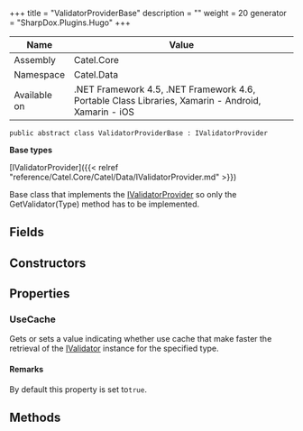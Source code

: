 

+++
title = "ValidatorProviderBase" 
description = ""
weight = 20
generator = "SharpDox.Plugins.Hugo"
+++

Name|Value
---|---
Assembly|Catel.Core
Namespace|Catel.Data
Available on|.NET Framework 4.5, .NET Framework 4.6, Portable Class Libraries, Xamarin - Android, Xamarin - iOS

```
public abstract class ValidatorProviderBase : IValidatorProvider
```

**Base types**

[IValidatorProvider]({{< relref "reference/Catel.Core/Catel/Data/IValidatorProvider.md" >}})

Base class that implements the [IValidatorProvider](#) so only the GetValidator(Type) method has to be implemented.

## Fields

## Constructors

## Properties

### UseCache

Gets or sets a value indicating whether use cache that make faster the retrieval of the [IValidator](#) instance for the specified type.

#### Remarks

By default this property is set to`true`.

## Methods

